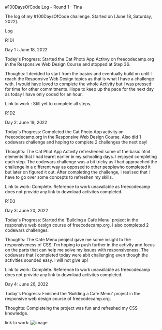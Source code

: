 #100DaysOfCode Log - Round 1 - Tina

The log of my #100DaysOfCode challenge. Started on [June 18, Saturday, 2022].

Log

R1D1

Day 1 : June 18, 2022

Today's Progress: Started the Cat Photo App Actitvy on freecodecamp.org in the Responsive Web Design Course and stopped at Step 36.

Thoughts: I decided to start from the basics and eventually build on until I reach the Responsive Web Design topics as that is what I have a challenge with.
I would have loved to complete the whole Activity but I was pressed for time for other commitments. Hope to keep up the pace for the next day as today I have only coded for an hour.

Link to work : Still yet to complete all steps.

R1D2

Day 2: June 19, 2022

Today's Progress: Completed the Cat Photo App activity on freecodecamp.org in the Responsive Web Design Course. Also did 1 codewars challenge and hoping to complete 2 challenges the next day!

Thoughts: The Cat Phot App Activity refreshened some of the basic html elements that I had learnt earlier in my schooling days. I enjoyed completing each step. The codewars challenge was a bit tricky as I had approached the challenge in a different way as opposed to other peoplewho completed it but later on figured it out. After completing the challenge, I realised that I have to go over some concepts to refreshen my skills.

Link to work: Complete. Reference to work unavailable as freecodecamp does not provide any link to download activites completed.

R1D3

Day 3: June 20, 2022

Today's Progress: Started the 'Building a Cafe Menu' project in the responsive web design course of freecodecamp.org. I also completed 2 codewars challenges.

Thoughts: The Cafe Menu peoject gave me some insight to the responsiveness of CSS, I'm hoping to push further in the activity and focus on the parts that can help me solve my issues with responsiveness. The codewars that I completed today were abit challenging even though the activities sounded easy. I will not give up!

Link to work: Complete. Reference to work unavailable as freecodecamp does not provide any link to download activites completed.

Day 4: June 26, 2022

Today's Progress: Finished the 'Building a Cafe Menu' project in the responsive web design course of freecodecamp.org.

Thoughts: Completeing the project was fun and refreshed my CSS knowledge.

link to work: ![image](https://user-images.githubusercontent.com/92442291/175816784-49f7c757-d0b6-4429-8b95-b74103c8e152.png)


